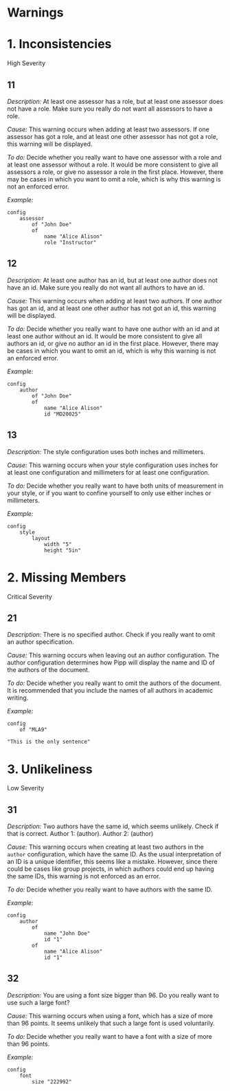 Warnings
=========

# 1. Inconsistencies

High Severity

## 11

*Description:*
At least one assessor has a role, but at least one
assessor does not have a role. Make sure you really do
not want all assessors to have a role.

*Cause:*
This warning occurs when adding at least two assessors.
If one assessor has got a role, and at least one other 
assessor has not got a role, this warning will be
displayed.

*To do:*
Decide whether you really want to have one assessor with
a role and at least one assessor without a role. It would
be more consistent to give all assessors a role, or give
no assessor a role in the first place. However, there may
be cases in which you want to omit a role, which is why
this warning is not an enforced error.

*Example:*
```pipp
config
    assessor
        of "John Doe"
        of
            name "Alice Alison"
            role "Instructor"
```

## 12

*Description:*
At least one author has an id, but at least one
author does not have an id. Make sure you really do
not want all authors to have an id.

*Cause:*
This warning occurs when adding at least two authors.
If one author has got an id, and at least one other
author has not got an id, this warning will be
displayed.

*To do:*
Decide whether you really want to have one author with
an id and at least one author without an id. It would
be more consistent to give all authors an id, or give
no author an id in the first place. However, there may
be cases in which you want to omit an id, which is why
this warning is not an enforced error.

*Example:*
```pipp
config
    author
        of "John Doe"
        of
            name "Alice Alison"
            id "MD20025"
```

## 13

*Description:*
The style configuration uses both inches and millimeters.

*Cause:*
This warning occurs when your style configuration uses
inches for at least one configuration and millimeters
for at least one configuration.

*To do:*
Decide whether you really want to have both units of
measurement in your style, or if you want to confine
yourself to only use either inches or millimeters.

*Example:*
```pipp
config
    style
        layout
            width "5"
            height "5in"
```

# 2. Missing Members

Critical Severity

## 21

*Description:*
There is no specified author. Check if you really
want to omit an author specification.

*Cause:*
This warning occurs when leaving out an author
configuration. The author configuration determines
how Pipp will display the name and ID of the authors of
the document.

*To do:*
Decide whether you really want to omit the authors
of the document. It is recommended that you include
the names of all authors in academic writing.

*Example:*
```pipp
config
    of "MLA9"
    
"This is the only sentence"
```

# 3. Unlikeliness

Low Severity

## 31

*Description:*
Two authors have the same id, which seems unlikely.
Check if that is correct. Author 1: (author).
Author 2: (author)

*Cause:*
This warning occurs when creating at least two authors
in the `author` configuration, which have the same ID.
As the usual interpretation of an ID is a unique 
identifier, this seems like a mistake.
However, since there could be cases like group projects,
in which authors could end up having the same IDs, this
warning is not enforced as an error.

*To do:*
Decide whether you really want to have authors
with the same ID.

*Example:*
```pipp
config
    author
        of
            name "John Doe"
            id "1"
        of
            name "Alice Alison"
            id "1"
```

## 32

*Description:*
You are using a font size bigger than 96.
Do you really want to use such a large font?

*Cause:*
This warning occurs when using a font, which
has a size of more than 96 points. It seems unlikely
that such a large font is used voluntarily.

*To do:*
Decide whether you really want to have a font
with a size of more than 96 points.

*Example:*
```pipp
config
    font
        size "222992"
```